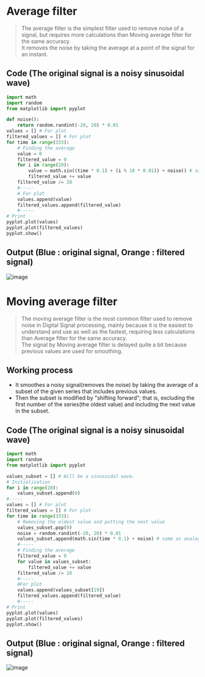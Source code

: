 # Average filter
>The average filter is the simplest filter used to remove noise of a signal, but requires more calculations than Moving average filter for the same accuracy.<br>
>It removes the noise by taking the average at a point of the signal for an instant.

## Code (The original signal is a noisy sinusoidal wave)
~~~Python
import math
import random
from matplotlib import pyplot

def noise():   
    return random.randint(-20, 20) * 0.01
values = [] # For plot
filtered_values = [] # For plot
for time in range(333):
    # Finding the average
    value = 0
    filtered_value = 0
    for i in range(20):
        value = math.sin((time * 0.1) + (i % 10 * 0.01)) + noise() # same as analogRead
        filtered_value += value
    filtered_value /= 20
    #-----
    # For plot
    values.append(value)
    filtered_values.append(filtered_value)
    #-----
# Print
pyplot.plot(values)
pyplot.plot(filtered_values)
pyplot.show()
~~~

## Output (Blue : original signal, Orange : filtered signal)
![image](https://user-images.githubusercontent.com/67142421/154814234-d2d88676-a600-473e-bda3-d2af9ec7c203.png)

# Moving average filter
>The moving average filter is the most common filter used to remove noise in Digital Signal processing, mainly because it is the easiest to understand and use as well as
>the fastest, requiring less calculations than Average filter for the same accuracy.<br>
>The signal by Moving average filter is delayed quite a bit because previous values are used for smoothing.

## Working process
* It smoothes a noisy signal(removes the noise) by taking the average of a subset of the given series that includes previous values.
* Then the subset is modified by "shifting forward"; that is, excluding the first number of the series(the oldest value) and including the next value in the subset.

## Code (The original signal is a noisy sinusoidal wave)
~~~Python
import math
import random
from matplotlib import pyplot

values_subset = [] # Will be a sinusoidal wave.
# Initialization
for i in range(20):
    values_subset.append(0)
#-----
values = [] # For plot
filtered_values = [] # For plot
for time in range(333):
    # Removing the oldest value and putting the next value
    values_subset.pop(0)
    noise = random.randint(-20, 20) * 0.01
    values_subset.append(math.sin(time * 0.1) + noise) # same as analogRead
    #-----
    # Finding the average
    filtered_value = 0
    for value in values_subset:
        filtered_value += value
    filtered_value /= 20
    #-----
    #For plot
    values.append(values_subset[19])
    filtered_values.append(filtered_value)
    #-----
# Print
pyplot.plot(values)
pyplot.plot(filtered_values)
pyplot.show()
~~~

## Output (Blue : original signal, Orange : filtered signal)
![image](https://user-images.githubusercontent.com/67142421/153942769-f818e0c7-2621-4b09-b7c4-96c2373bb3d1.png)
